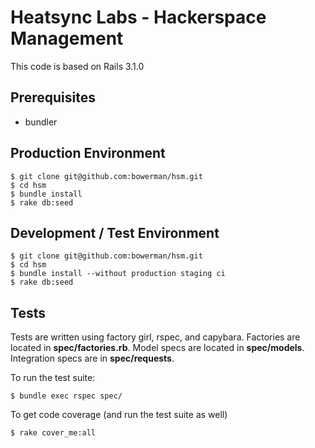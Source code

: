 Heatsync Labs - Hackerspace Management
=========

This code is based on Rails 3.1.0

Prerequisites
-------------
* bundler

Production Environment
----------------------
    $ git clone git@github.com:bowerman/hsm.git
    $ cd hsm
    $ bundle install
    $ rake db:seed

Development / Test Environment
------------------------------
    $ git clone git@github.com:bowerman/hsm.git
    $ cd hsm
    $ bundle install --without production staging ci
    $ rake db:seed

Tests
-----

Tests are written using factory girl, rspec, and capybara. Factories are located in **spec/factories.rb**. Model specs are located in **spec/models**. Integration specs are in **spec/requests**.

To run the test suite:

    $ bundle exec rspec spec/

To get code coverage (and run the test suite as well)

    $ rake cover_me:all

